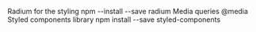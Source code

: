 Radium for the styling
npm --install --save radium
Media queries @media
Styled components library
npm install --save styled-components